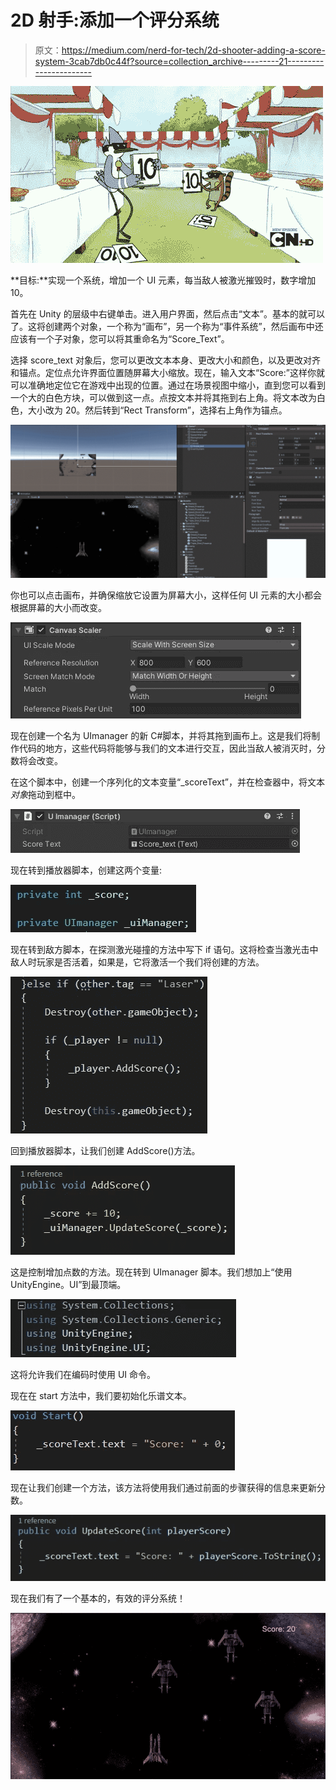 # 2D 射手:添加一个评分系统

> 原文：<https://medium.com/nerd-for-tech/2d-shooter-adding-a-score-system-3cab7db0c44f?source=collection_archive---------21----------------------->

![](img/a07c8de872e415511028b99ea8b5ed3e.png)

**目标:**实现一个系统，增加一个 UI 元素，每当敌人被激光摧毁时，数字增加 10。

首先在 Unity 的层级中右键单击。进入用户界面，然后点击“文本”。基本的就可以了。这将创建两个对象，一个称为“画布”，另一个称为“事件系统”，然后画布中还应该有一个子对象，您可以将其重命名为“Score_Text”。

选择 score_text 对象后，您可以更改文本本身、更改大小和颜色，以及更改对齐和锚点。定位点允许界面位置随屏幕大小缩放。现在，输入文本“Score:”这样你就可以准确地定位它在游戏中出现的位置。通过在场景视图中缩小，直到您可以看到一个大的白色方块，可以做到这一点。点按文本并将其拖到右上角。将文本改为白色，大小改为 20。然后转到“Rect Transform”，选择右上角作为锚点。

![](img/6c64d5aa5482654993886ffab68b1a21.png)

你也可以点击画布，并确保缩放它设置为屏幕大小，这样任何 UI 元素的大小都会根据屏幕的大小而改变。

![](img/50cc60bc941e5740605a328d218f29a8.png)

现在创建一个名为 UImanager 的新 C#脚本，并将其拖到画布上。这是我们将制作代码的地方，这些代码将能够与我们的文本进行交互，因此当敌人被消灭时，分数将会改变。

在这个脚本中，创建一个序列化的文本变量“_scoreText”，并在检查器中，将文本*对象*拖动到框中。

![](img/42299b51aee3f82ec45400c7aab53205.png)

现在转到播放器脚本，创建这两个变量:

![](img/bb1d9cda55271c0eeb47c6650dff63f3.png)

现在转到敌方脚本，在探测激光碰撞的方法中写下 if 语句。这将检查当激光击中敌人时玩家是否活着，如果是，它将激活一个我们将创建的方法。

![](img/55eeeb71e30fa7e34a01c97994007aec.png)

回到播放器脚本，让我们创建 AddScore()方法。

![](img/c1cd39666a92ca5307975468528a4acc.png)

这是控制增加点数的方法。现在转到 UImanager 脚本。我们想加上“使用 UnityEngine。UI”到最顶端。

![](img/50ed7f8edb40af03da6faa008121e031.png)

这将允许我们在编码时使用 UI 命令。

现在在 start 方法中，我们要初始化乐谱文本。

![](img/c5a86ebc0b04e45b49dee09a502b2968.png)

现在让我们创建一个方法，该方法将使用我们通过前面的步骤获得的信息来更新分数。

![](img/3f5b8827c8860f36beb0c76f437ecd6f.png)

现在我们有了一个基本的，有效的评分系统！

![](img/89ca94562b878eb5f28682090a9e9339.png)